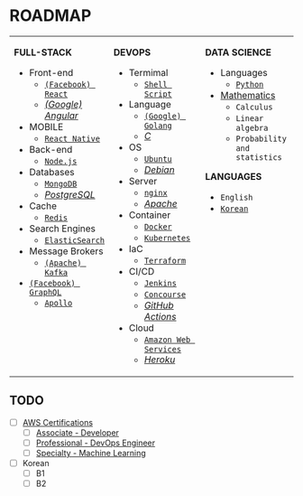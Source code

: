 # ROADMAP

<table style="width:100%"><tbody style="width:100%"><tr><td valign="top" width="33%">

**FULL-STACK**

- Front-end
  - [`(Facebook) React`](https://reactjs.com/)
  - [_(Google) Angular_](https://angular.io/)
- MOBILE
  - [`React Native`](https://reactnative.dev/)
- Back-end
  - [`Node.js`](https://nodejs.org/en/)
- Databases
  - [`MongoDB`](https://www.mongodb.com/)
  - [_PostgreSQL_](https://www.postgresql.org/)
- Cache
  - [`Redis`](https://redis.io/)
- Search Engines
  - [`ElasticSearch`](https://www.elastic.co/elasticsearch/)
- Message Brokers
  - [`(Apache) Kafka`](https://kafka.apache.org/)
- [`(Facebook) GraphQL`](https://graphql.org/)
  - [`Apollo`](https://www.apollographql.com/)

</td><td valign="top" width="33%">

**DEVOPS**

- Termimal
  - [`Shell Script`](https://www.shellscript.sh/)
- Language
  - [`(Google) Golang`](https://golang.org/)
  - [_C_](https://www.cprogramming.com/)
- OS
  - [`Ubuntu`](https://ubuntu.com/)
  - [_Debian_](https://www.debian.org/)
- Server
  - [`nginx`](https://nginx.org/en/)
  - [_Apache_](https://www.apache.org/)
- Container
  - [`Docker`](https://www.docker.com/)
  - [`Kubernetes`](https://kubernetes.io/)
- IaC
  - [`Terraform`](https://www.terraform.io/)
- CI/CD
  - [`Jenkins`](https://www.jenkins.io/)
  - [`Concourse`](https://concourse-ci.org/)
  - [_GitHub Actions_](https://github.com/features/actions)
- Cloud
  - [`Amazon Web Services`](https://aws.amazon.com/)
  - [_Heroku_](https://www.heroku.com/)

</td><td valign="top" width="33%">

**DATA SCIENCE**

- Languages
  - [`Python`](https://www.python.org/)
- [Mathematics](https://www.coursera.org/specializations/mathematics-for-data-science)
  - `Calculus`
  - `Linear algebra`
  - `Probability and statistics`

**LANGUAGES**

- `English`
- [`Korean`](https://www.howtostudykorean.com/)

</td></tr></tbody></table>

## TODO

- [ ] [AWS Certifications](https://aws.amazon.com/certification/)
  - [ ] [Associate - Developer](https://aws.amazon.com/certification/certified-developer-associate/)
  - [ ] [Professional - DevOps Engineer](https://aws.amazon.com/certification/certified-devops-engineer-professional/)
  - [ ] [Specialty - Machine Learning](https://aws.amazon.com/certification/certified-machine-learning-specialty/)
- [ ] Korean
  - [ ] B1
  - [ ] B2
